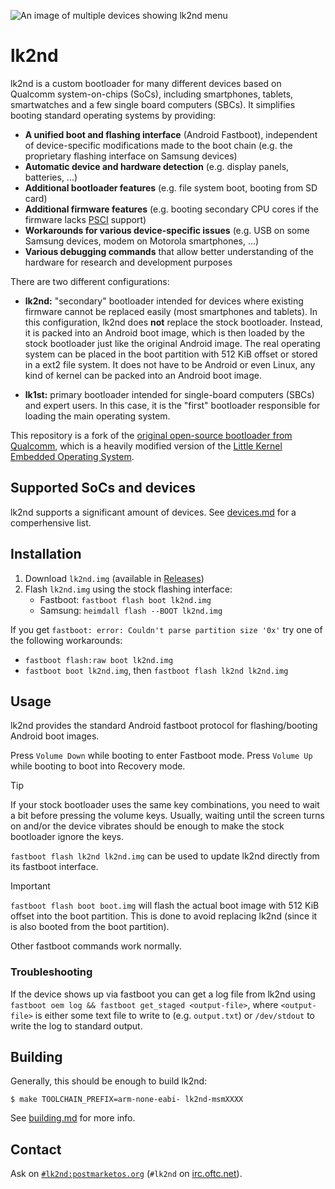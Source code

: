 ![An image of multiple devices showing lk2nd menu](Documentation/.assets/header.jpg)

# lk2nd
lk2nd is a custom bootloader for many different devices based on Qualcomm
system-on-chips (SoCs), including smartphones, tablets, smartwatches and a few
single board computers (SBCs). It simplifies booting standard operating systems
by providing:

  - **A unified boot and flashing interface** (Android Fastboot), independent of
    device-specific modifications made to the boot chain (e.g. the proprietary
    flashing interface on Samsung devices)
  - **Automatic device and hardware detection** (e.g. display panels, batteries, ...)
  - **Additional bootloader features** (e.g. file system boot, booting from SD card)
  - **Additional firmware features** (e.g. booting secondary CPU cores if the firmware
    lacks [PSCI] support)
  - **Workarounds for various device-specific issues** (e.g. USB on some Samsung
    devices, modem on Motorola smartphones, ...)
  - **Various debugging commands** that allow better understanding of the hardware
    for research and development purposes

There are two different configurations:

  - **lk2nd:** "secondary" bootloader intended for devices where existing
    firmware cannot be replaced easily (most smartphones and tablets). In this
    configuration, lk2nd does **not** replace the stock bootloader. Instead, it
    is packed into an Android boot image, which is then loaded by the stock
    bootloader just like the original Android image.
    The real operating system can be placed in the boot partition with 512 KiB
    offset or stored in a ext2 file system. It does not have to be Android or
    even Linux, any kind of kernel can be packed into an Android boot image.

  - **lk1st:** primary bootloader intended for single-board computers (SBCs)
    and expert users. In this case, it is the "first" bootloader responsible for
    loading the main operating system.

This repository is a fork of the [original open-source bootloader from Qualcomm](https://git.codelinaro.org/clo/la/kernel/lk/-/tree/lk.lnx.1.0.r54-rel),
which is a heavily modified version of the [Little Kernel Embedded Operating System].

## Supported SoCs and devices

lk2nd supports a significant amount of devices. See [devices.md](Documentation/devices.md) for a comperhensive list.

## Installation
1. Download `lk2nd.img` (available in [Releases](https://github.com/msm8916-mainline/lk2nd/releases))
2. Flash `lk2nd.img` using the stock flashing interface:
    - Fastboot: `fastboot flash boot lk2nd.img`
    - Samsung: `heimdall flash --BOOT lk2nd.img`

If you get `fastboot: error: Couldn't parse partition size '0x'` try one of the following workarounds:

- `fastboot flash:raw boot lk2nd.img`
- `fastboot boot lk2nd.img`, then `fastboot flash lk2nd lk2nd.img`

## Usage
lk2nd provides the standard Android fastboot protocol for flashing/booting Android boot images.

Press `Volume Down` while booting to enter Fastboot mode.
Press `Volume Up` while booting to boot into Recovery mode.

> [!TIP]
> If your stock bootloader uses the same key combinations, you need to wait a bit before
> pressing the volume keys. Usually, waiting until the screen turns on and/or the device vibrates
> should be enough to make the stock bootloader ignore the keys.

`fastboot flash lk2nd lk2nd.img` can be used to update lk2nd directly from its
fastboot interface.

> [!IMPORTANT]
> `fastboot flash boot boot.img` will flash the actual boot image with 512 KiB offset
> into the boot partition. This is done to avoid replacing lk2nd (since it is also booted from
> the boot partition).

Other fastboot commands work normally.

### Troubleshooting
If the device shows up via fastboot you can get a log file from lk2nd using
`fastboot oem log && fastboot get_staged <output-file>`, where `<output-file>`
is either some text file to write to (e.g. `output.txt`) or `/dev/stdout` to
write the log to standard output.

## Building

Generally, this should be enough to build lk2nd:

```
$ make TOOLCHAIN_PREFIX=arm-none-eabi- lk2nd-msmXXXX
```

See [building.md](Documentation/building.md) for more info.

## Contact
Ask on [`#lk2nd:postmarketos.org`](https://matrix.to/#/#lk2nd:postmarketos.org) (`#lk2nd` on [irc.oftc.net](https://www.oftc.net/)).

[PSCI]: https://developer.arm.com/architectures/system-architectures/software-standards/psci
[Little Kernel Embedded Operating System]: https://github.com/littlekernel/lk

